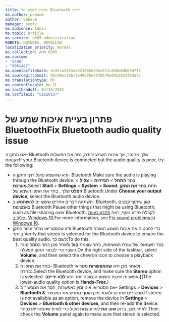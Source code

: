 ```yaml
---
title: איכות השמע של Bluetooth ירודה
ms.author: pebaum
author: pebaum
manager: scotv
ms.audience: Admin
ms.topic: article
ms.service: o365-administration
ROBOTS: NOINDEX, NOFOLLOW
localization_priority: Normal
ms.collection: Adm_O365
ms.custom:
- "3486"
- "9001467"
ms.openlocfilehash: dcd5cad153ae521065e3dee211c850b0db6fd7f5
ms.sourcegitcommit: 8bc60ec34bc1e40685e3976576e04a2623f63a7c
ms.translationtype: MT
ms.contentlocale: he-IL
ms.lasthandoff: 04/15/2021
ms.locfileid: "51820107"
---
```

# <a name="fix-bluetooth-audio-quality-issue"></a><span data-ttu-id="2f41c-102">פתרון בעיית איכות שמע של Bluetooth</span><span class="sxs-lookup"><span data-stu-id="2f41c-102">Fix Bluetooth audio quality issue</span></span>

<span data-ttu-id="2f41c-103">אם התקן ה- Bluetooth שלך מחובר, אך איכות השמע ירודה, נסה את הפעולות הבאות:</span><span class="sxs-lookup"><span data-stu-id="2f41c-103">If your Bluetooth device is connected but the audio quality is poor, try the following:</span></span>

- <span data-ttu-id="2f41c-104">ודא שהשמע פועל דרך התקן ה- Bluetooth.</span><span class="sxs-lookup"><span data-stu-id="2f41c-104">Make sure the audio is playing through the Bluetooth device.</span></span> <span data-ttu-id="2f41c-105">בחר **התחל**  >  **הגדרות**  >  **צליל**  >  **מערכת**.</span><span class="sxs-lookup"><span data-stu-id="2f41c-105">Select **Start** > **Settings** > **System** > **Sound**.</span></span> <span data-ttu-id="2f41c-106">תחת **בחר את התקן הפלט** שלך , בחר את התקן השמע של Bluetooth.</span><span class="sxs-lookup"><span data-stu-id="2f41c-106">Under **Choose your output device**, select the Bluetooth audio device.</span></span>
- <span data-ttu-id="2f41c-107">השתהה דברים אחרים שעשויים להשתמש ב- Bluetooth, כגון שיתוף קבצים באמצעות Bluetooth.</span><span class="sxs-lookup"><span data-stu-id="2f41c-107">Pause other things that might be using Bluetooth, such as file-sharing over Bluetooth.</span></span> <span data-ttu-id="2f41c-108">לקבלת מידע נוסף, ראה [פתרון בעיות צליל ב- Windows 10.](https://support.microsoft.com/help/4520288/windows-10-fix-sound-problems)</span><span class="sxs-lookup"><span data-stu-id="2f41c-108">For more information, see [Fix sound problems in Windows 10](https://support.microsoft.com/help/4520288/windows-10-fix-sound-problems).</span></span>
- <span data-ttu-id="2f41c-109">ודא שהסטריאו נבחר עבור התקן Bluetooth כדי להבטיח את איכות השמע הטובה ביותר.</span><span class="sxs-lookup"><span data-stu-id="2f41c-109">Verify that stereo is selected for the Bluetooth device to ensure the best quality audio.</span></span> <span data-ttu-id="2f41c-110">לשם כך:</span><span class="sxs-lookup"><span data-stu-id="2f41c-110">To do this:</span></span> 
    1. <span data-ttu-id="2f41c-111">בצד השמאלי של שורת המשימות, בחר עוצמת **קול** ולאחר מכן בחר בסמל סוגר השבר כדי לבחור התקן הפעלה.</span><span class="sxs-lookup"><span data-stu-id="2f41c-111">On the right side of the taskbar, select **Volume**, and then select the chevron icon to choose a playback device.</span></span>
    2. <span data-ttu-id="2f41c-112">בחר את התקן ה- Bluetooth ולאחר מכן ודא **שהאפשרות** סטריאו נבחרה.</span><span class="sxs-lookup"><span data-stu-id="2f41c-112">Select the Bluetooth device, and make sure the **Stereo** option is selected.</span></span> <span data-ttu-id="2f41c-113">(אפשרות איכות השמע הנמוכה יותר היא **ללא ידיים.)**</span><span class="sxs-lookup"><span data-stu-id="2f41c-113">(The lower-audio quality option is **Hands-Free**.)</span></span>
    3. <span data-ttu-id="2f41c-114">אם הסטריאו אינו זמין כאפשרות, הסר את המכשיר ב- Settings  >  **Devices**  >  **Bluetooth &** מכשירים אחרים ולאחר מכן הוסף מחדש את המכשיר.</span><span class="sxs-lookup"><span data-stu-id="2f41c-114">If stereo is not available as an option, remove the device in **Settings** > **Devices** > **Bluetooth & other devices**, and then re-add the device.</span></span> <span data-ttu-id="2f41c-115">לאחר מכן, בדוק **שוב את** לוח עוצמת הקול כדי לוודא שהסטריאו נבחר.</span><span class="sxs-lookup"><span data-stu-id="2f41c-115">Then, check the **Volume** panel again to make sure that stereo is selected.</span></span>

